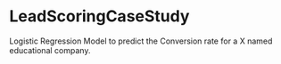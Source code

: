 # LeadScoringCaseStudy
Logistic Regression Model to predict the Conversion rate for a X named educational company.
